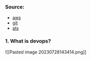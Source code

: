 ### Source:
* [aws](https://aws.amazon.com/devops/what-is-devops/)
* [git](https://about.gitlab.com/topics/devops/)
* [ats](https://www.atlassian.com/devops)

### 1. What is devops?

![[Pasted image 20230728143414.png]]

